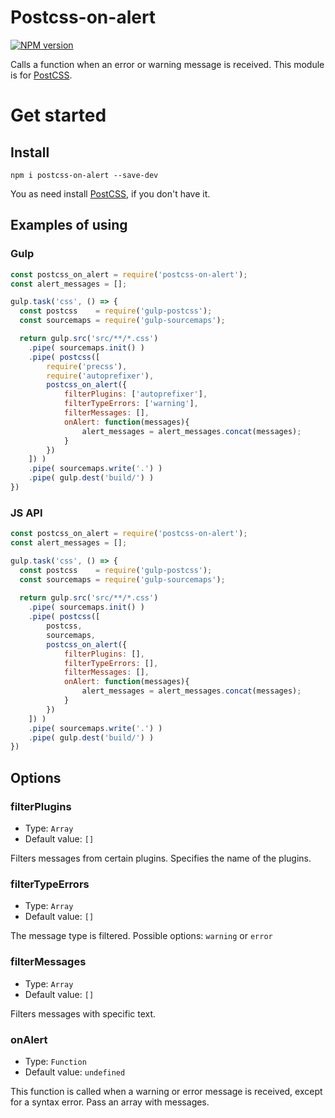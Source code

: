 # Postcss-on-alert

[![NPM version](https://img.shields.io/npm/v/postcss-on-alert.svg)](https://www.npmjs.com/package/postcss-on-alert)

Calls a function when an error or warning message is received. This module is for [PostCSS](https://github.com/postcss/postcss).

# Get started

##  Install

```shell
npm i postcss-on-alert --save-dev
```
You as need install [PostCSS](https://github.com/postcss/postcss),  if you don't have it.


##  Examples of using

### Gulp
```javascript
const postcss_on_alert = require('postcss-on-alert');
const alert_messages = [];

gulp.task('css', () => {
  const postcss    = require('gulp-postcss');
  const sourcemaps = require('gulp-sourcemaps');

  return gulp.src('src/**/*.css')
    .pipe( sourcemaps.init() )
    .pipe( postcss([ 
        require('precss'), 
        require('autoprefixer'),
        postcss_on_alert({
            filterPlugins: ['autoprefixer'],
            filterTypeErrors: ['warning'],
            filterMessages: [],
            onAlert: function(messages){
                alert_messages = alert_messages.concat(messages);
            }
        })         
    ]) )
    .pipe( sourcemaps.write('.') )
    .pipe( gulp.dest('build/') )
})
```

### JS API
```javascript
const postcss_on_alert = require('postcss-on-alert');
const alert_messages = [];

gulp.task('css', () => {
  const postcss    = require('gulp-postcss');
  const sourcemaps = require('gulp-sourcemaps');
  
  return gulp.src('src/**/*.css')
    .pipe( sourcemaps.init() )
    .pipe( postcss([ 
        postcss, 
        sourcemaps,
        postcss_on_alert({
            filterPlugins: [],
            filterTypeErrors: [],
            filterMessages: [],
            onAlert: function(messages){
                alert_messages = alert_messages.concat(messages);
            }
        })        
    ]) )
    .pipe( sourcemaps.write('.') )
    .pipe( gulp.dest('build/') )
})
```

##  Options

### filterPlugins

* Type: `Array`
* Default value: `[]`

Filters messages from certain plugins. Specifies the name of the plugins.

### filterTypeErrors

* Type: `Array`
* Default value: `[]`

The message type is filtered. Possible options: `warning` or `error`

### filterMessages

* Type: `Array`
* Default value: `[]`

Filters messages with specific text.

### onAlert

* Type: `Function`
* Default value: `undefined`

This function is called when a warning or error message is received, except for a syntax error. Pass an array with messages.